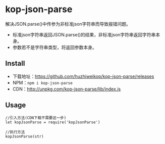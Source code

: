 # kop-json-parse

 解决JSON.parse()中传参为非标准json字符串而导致报错问题。
-  标准json字符串返回JSON.parse()的结果，非标准json字符串返回字符串本身。
-  参数若不是字符串类型，将返回参数本身。

## Install

- 下载地址：https://github.com/huzhiweikop/kop-json-parse/releases
- NPM：`npm i kop-json-parse`
- CDN：http://unpkg.com/kop-json-parse/lib/index.js

## Usage

```
//引入方法(CDN下载不需要这一步)
let kopJsonParse = require('kopJsonParse')

//执行方法
kopJsonParse(str)
```

